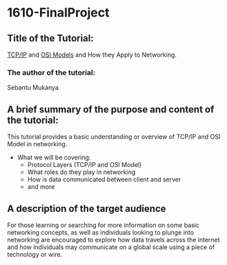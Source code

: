# 1610-FinalProject

## Title of the Tutorial: 
[TCP/IP](TCP_IP_Model.md) and [OSI Models](OSI_Model.md) and How they Apply to Networking.

### The author of the tutorial: 
Sebantu Mukanya

## A brief summary of the purpose and content of the tutorial: 
This tutorial provides a basic understanding or overview of TCP/IP and OSI Model in networking.
  * What we will be covering:
    * Protocol Layers (TCP/IP and OSI Model)
    * What roles do they play in networking
    * How is data communicated between client and server
    * and more
   
## A description of the target audience
For those learning or searching for more information on some basic networking concepts, as well as individuals looking to plunge into networking are encouraged to explore how data travels across the internet 
and how individuals may communicate on a global scale using a piece of technology or wire.

